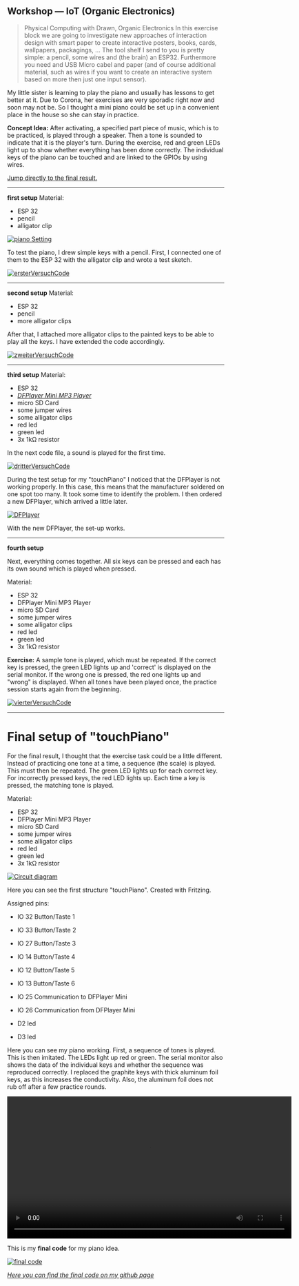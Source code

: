 ## Workshop — IoT (Organic Electronics)

> Physical Computing with Drawn, Organic Electronics
In this exercise block we are going to investigate new approaches of interaction design with smart paper to create interactive posters, books, cards, wallpapers, packagings, …
The tool shelf I send to you is pretty simple: a pencil, some wires and (the brain) an ESP32. Furthermore you need and USB Micro cabel and paper (and of course additional material, such as wires if you want to create an interactive system based on more then just one input sensor).


My little sister is learning to play the piano and usually has lessons to get better at it. Due to Corona, her exercises are very sporadic right now and soon may not be. So I thought a mini piano could be set up in a convenient place in the house so she can stay in practice.

**Concept Idea:** After activating, a specified part piece of music, which is to be practiced, is played through a speaker. Then a tone is sounded to indicate that it is the player's turn. During the exercise, red and green LEDs light up to show whether everything has been done correctly. The individual keys of the piano can be touched and are linked to the GPIOs by using wires. 

<a href="#final">Jump directly to the final result.</a>

* * *


**first setup** 
Material:

* ESP 32
* pencil
* alligator clip

<p>
  <a href="/assets/iot/connectedPiano.png" title="piano Setting">
    <img src="/assets/iot/connectedPiano.png" alt="piano Setting" />
  </a>
</p>

To test the piano, I drew simple keys with a pencil. First, I connected one of them to the ESP 32 with the alligator clip and wrote a test sketch. 

<p>
  <a href="/assets/iot/ersterVersuchCode.png" title="ersterVersuchCode">
    <img src="/assets/iot/ersterVersuchCode.png" alt="ersterVersuchCode" />
  </a>
</p>

* * *


**second setup** 
Material:

* ESP 32
* pencil
* more alligator clips

After that, I attached more alligator clips to the painted keys to be able to play all the keys. I have extended the code accordingly. 

<p>
  <a href="/assets/iot/zweiterVersuchCode.png" title="zweiterVersuchCode">
    <img src="/assets/iot/zweiterVersuchCode.png" alt="zweiterVersuchCode" />
  </a>
</p>

* * *

**third setup** 
Material:

* ESP 32
* [*DFPlayer Mini MP3 Player*](https://wiki.dfrobot.com/DFPlayer_Mini_SKU_DFR0299#target_3)
* micro SD Card
* some jumper wires
* some alligator clips
* red led
* green led
* 3x 1kΩ resistor

In the next code file, a sound is played for the first time.

<p>
  <a href="/assets/iot/dritterVersuchCode.png" title="dritterVersuchCode">
    <img src="/assets/iot/dritterVersuchCode.png" alt="dritterVersuchCode" />
  </a>
</p>

During the test setup for my "touchPiano" I noticed that the DFPlayer  is not working properly. In this case, this means that the manufacturer soldered on one spot too many. It took some time to identify the problem. I then ordered a new DFPlayer, which arrived a little later.
 
 <p>
   <a href="/assets/iot/DFPlayer.png" title="DFPlayer">
     <img src="/assets/iot/DFPlayer.png" alt="DFPlayer" />
   </a>
 </p>

With the new DFPlayer, the set-up works.

* * *

**fourth setup** 

Next, everything comes together. All six keys can be pressed and each has its own sound which is played when pressed. 

Material:

* ESP 32
* DFPlayer Mini MP3 Player
* micro SD Card
* some jumper wires
* some alligator clips
* red led
* green led
* 3x 1kΩ resistor

**Exercise:** A sample tone is played, which must be repeated. If the correct key is pressed, the green LED lights up and 'correct' is displayed on the serial monitor. If the wrong one is pressed, the red one lights up and "wrong" is displayed. When all tones have been played once, the practice session starts again from the beginning. 

<p>
  <a href="/assets/iot/vierterVersuchCode.png" title="vierterVersuchCode">
    <img src="/assets/iot/vierterVersuchCode.png" alt="vierterVersuchCode" />
  </a>
</p>

* * *


<h1><a name="final">Final setup of "touchPiano"</a></h1>


For the final result, I thought that the exercise task could be a little different. Instead of practicing one tone at a time, a sequence (the scale) is played. This must then be repeated. The green LED lights up for each correct key. For incorrectly pressed keys, the red LED lights up. Each time a key is pressed, the matching tone is played.

Material:

* ESP 32
* DFPlayer Mini MP3 Player
* micro SD Card
* some jumper wires
* some alligator clips
* red led
* green led
* 3x 1kΩ resistor

<p>
  <a href="/assets/iot/schaltplan.png" title="Circuit diagram">
    <img src="/assets/iot/schaltplan.png" alt="Circuit diagram" />
  </a>
</p>

Here you can see the first structure "touchPiano". Created with Fritzing.

Assigned pins: 
* IO 32       Button/Taste 1 
* IO 33       Button/Taste 2 
* IO 27       Button/Taste 3
* IO 14       Button/Taste 4
* IO 12       Button/Taste 5
* IO 13       Button/Taste 6 

* IO 25       Communication to DFPlayer Mini
* IO 26       Communication from DFPlayer Mini

* D2          led    
* D3          led

Here you can see my piano working. First, a sequence of tones is played. This is then imitated. The LEDs light up red or green. The serial monitor also shows the data of the individual keys and whether the sequence was reproduced correctly. I replaced the graphite keys with thick aluminum foil keys, as this increases the conductivity. Also, the aluminum foil does not rub off after a few practice rounds.

<video width="contain" height="330" controls>
  <source src="/assets/iot/PianoTogether.mp4" type="video/mp4">
</video>

This is my **final code** for my piano idea.

<p>
  <a href="/assets/iot/FinalCode.png" title="final code">
    <img src="/assets/iot/FinalCode.png" alt="final code" />
  </a>
</p>

[*Here you can find the final code on my github page*](https://github.com/Sarah-Wach/sarah-wach.github.io/blob/main/assets/iot/finalPiano.ino)



